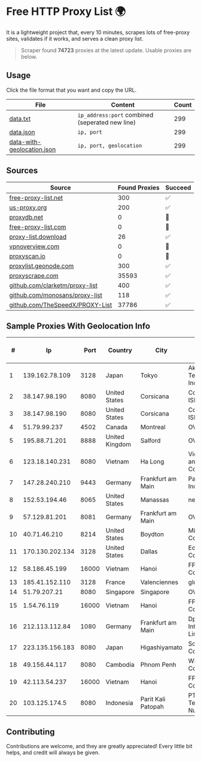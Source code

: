 
# Free HTTP Proxy List 🌍

It is a lightweight project that, every 10 minutes, scrapes lots of free-proxy sites, validates if it works, and serves a clean proxy list.


> Scraper found **74723** proxies at the latest update. Usable proxies are below.

## Usage

Click the file format that you want and copy the URL.


|File|Content|Count|
|----|-------|-----|
|[data.txt](https://raw.githubusercontent.com/themiralay/Proxy-List-World/master/data.txt)|`ip_address:port` combined (seperated new line)|299|
|[data.json](https://raw.githubusercontent.com/themiralay/Proxy-List-World/master/data.json)|`ip, port`|299|
|[data-with-geolocation.json](https://raw.githubusercontent.com/themiralay/Proxy-List-World/master/data-with-geolocation.json)|`ip, port, geolocation`|299|

## Sources

|Source|Found Proxies|Succeed|
|------|-------------|-------|
|[free-proxy-list.net](https://free-proxy-list.net)|300|✅|
|[us-proxy.org](https://www.us-proxy.org)|200|✅|
|[proxydb.net](http://proxydb.net)|0|🚫|
|[free-proxy-list.com](https://free-proxy-list.com/?page=&port=&type%5B%5D=http&type%5B%5D=https&up_time=0&search=Search)|0|🚫|
|[proxy-list.download](https://www.proxy-list.download/HTTP)|26|✅|
|[vpnoverview.com](https://vpnoverview.com/privacy/anonymous-browsing/free-proxy-servers)|0|🚫|
|[proxyscan.io](https://www.proxyscan.io)|0|🚫|
|[proxylist.geonode.com](https://proxylist.geonode.com/api/proxy-list?limit=300&page=1&sort_by=lastChecked&sort_type=desc&protocols=http,https)|300|✅|
|[proxyscrape.com](https://api.proxyscrape.com/v2/?request=displayproxies&protocol=http&timeout=10000&country=all&ssl=all&anonymity=all)|35593|✅|
|[github.com/clarketm/proxy-list](https://raw.githubusercontent.com/clarketm/proxy-list/master/proxy-list-raw.txt)|400|✅|
|[github.com/monosans/proxy-list](https://raw.githubusercontent.com/monosans/proxy-list/main/proxies/http.txt)|118|✅|
|[github.com/TheSpeedX/PROXY-List](https://raw.githubusercontent.com/TheSpeedX/PROXY-List/master/http.txt)|37786|✅|


## Sample Proxies With Geolocation Info

|#|Ip|Port|Country|City|Internet Service Provider|
|-|--|----|-------|----|-------------------------|
|1|139.162.78.109|3128|Japan|Tokyo|Akamai Technologies, Inc.|
|2|38.147.98.190|8080|United States|Corsicana|Corsicana ISD|
|3|38.147.98.190|8080|United States|Corsicana|Corsicana ISD|
|4|51.79.99.237|4502|Canada|Montreal|OVH SAS|
|5|195.88.71.201|8888|United Kingdom|Salford|OVH SAS|
|6|123.18.140.231|8080|Vietnam|Ha Long|VietNam Post and Telecom Corporation|
|7|147.28.240.210|9443|Germany|Frankfurt am Main|Packet Host, Inc.|
|8|152.53.194.46|8065|United States|Manassas|netcup GmbH|
|9|57.129.81.201|8081|Germany|Frankfurt am Main|OVH SAS|
|10|40.71.46.210|8214|United States|Boydton|Microsoft Corporation|
|11|170.130.202.134|3128|United States|Dallas|Eonix Corporation|
|12|58.186.45.199|16000|Vietnam|Hanoi|FPT Telecom Company|
|13|185.41.152.110|3128|France|Valenciennes|global|
|14|51.79.207.21|8080|Singapore|Singapore|OVH SAS|
|15|1.54.76.119|16000|Vietnam|Hanoi|FPT Telecom Company|
|16|212.113.112.84|1080|Germany|Frankfurt am Main|DpkgSoft International Limited|
|17|223.135.156.183|8080|Japan|Higashiyamato|So-net Corporation|
|18|49.156.44.117|8080|Cambodia|Phnom Penh|WiCAM Corporation|
|19|42.113.54.237|16000|Vietnam|Hanoi|FPT Telecom Company|
|20|103.125.174.5|8080|Indonesia|Parit Kali Patopah|PT Trinity Teknologi Nusantara|



## Contributing

Contributions are welcome, and they are greatly appreciated! Every
little bit helps, and credit will always be given.


